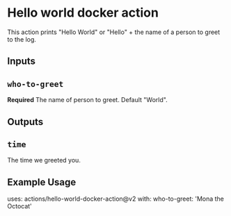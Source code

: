 # Hello world docker action

This action prints "Hello World" or "Hello" + the name of a person to greet to the log.

## Inputs

## `who-to-greet`

**Required** The name of person to greet. Default "World".

## Outputs

## `time`

The time we greeted you.

## Example Usage

uses: actions/hello-world-docker-action@v2
with:
  who-to-greet: 'Mona the Octocat'